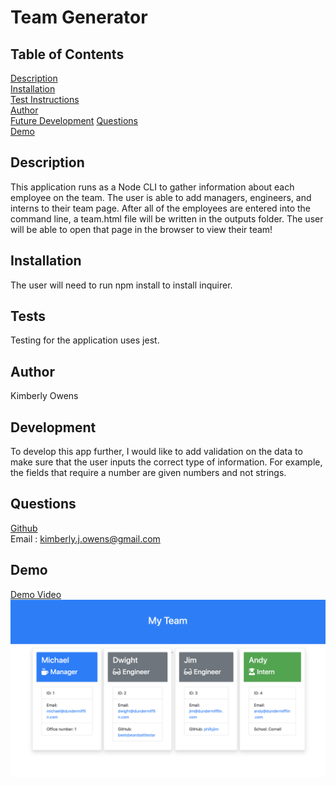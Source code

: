 # Team Generator

## Table of Contents
[Description](#description)<br>
[Installation](#installation)<br>
[Test Instructions](#tests)  <br>
[Author](#author)  <br>
[Future Development](#development)
[Questions](#questions)  <br>
[Demo](#demo) 
## Description
This application runs as a Node CLI to gather information about each employee on the team. The user is able to add managers, engineers, and interns to their team page. After all of the employees are entered into the command line, a team.html file will be written in the outputs folder. The user will be able to open that page in the browser to view their team! 
## Installation
The user will need to run npm install to install inquirer.
## Tests
Testing for the application uses jest.
## Author
Kimberly Owens
## Development
To develop this app further, I would like to add validation on the data to make sure that the user inputs the correct type of information. For example, the fields that require a number are given numbers and not strings.
## Questions
[Github](https://github.com/kimberlyj227)<br>
Email : kimberly.j.owens@gmail.com
## Demo
[Demo Video](https://kimberlyj227.github.io/team-generator/)
![Application Demo](Assets/demo.png)

